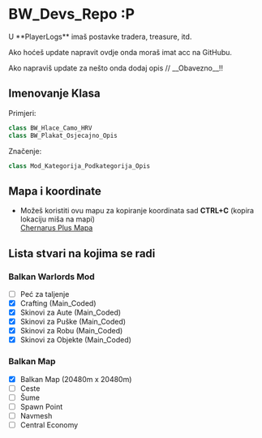 # BW_Devs_Repo :P
<p>U **PlayerLogs** imaš postavke tradera, treasure, itd.</p>
<p>Ako hoćeš update napravit ovdje onda moraš imat acc na GitHubu.</p>
<p>Ako napraviš update za nešto onda dodaj opis // __Obavezno__!!</p>

## Imenovanje Klasa

Primjeri:<br/>
```c++
class BW_Hlace_Camo_HRV
class BW_Plakat_Osjecajno_Opis
```
Značenje:<br/>
```c++
class Mod_Kategorija_Podkategorija_Opis
```

## Mapa i koordinate

- Možeš koristiti ovu mapu za kopiranje koordinata sad **CTRL+C** (kopira lokaciju miša na mapi)<br/>
[Chernarus Plus Mapa](https://dayz.ginfo.gg/)<br/>

## Lista stvari na kojima se radi
### Balkan Warlords Mod
- [ ] Peć za taljenje
- [x] Crafting (Main_Coded)
- [x] Skinovi za Aute (Main_Coded)
- [x] Skinovi za Puške (Main_Coded)
- [x] Skinovi za Robu (Main_Coded)
- [x] Skinovi za Objekte (Main_Coded)

### Balkan Map
- [x] Balkan Map (20480m x 20480m)
- [ ] Ceste
- [ ] Šume
- [ ] Spawn Point
- [ ] Navmesh
- [ ] Central Economy